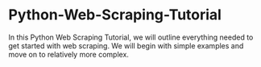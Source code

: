 # Python-Web-Scraping-Tutorial
In this Python Web Scraping Tutorial, we will outline everything needed to get started with web scraping. We will begin with simple examples and move on to relatively more complex.
